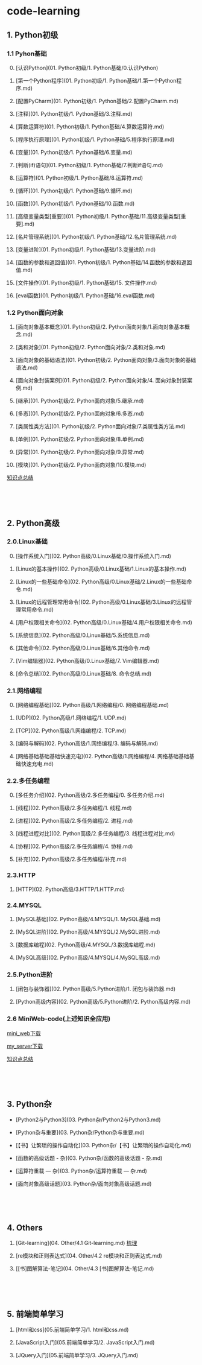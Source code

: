 # code-learning


## 1. Python初级

### 1.1 Pyhon基础

0. [认识Python](01. Python初级/1. Python基础/0.认识Python)

1. [第一个Python程序](01. Python初级/1. Python基础/1.第一个Python程序.md)

2. [配置PyCharm](01. Python初级/1. Python基础/2.配置PyCharm.md)

3. [注释](01. Python初级/1. Python基础/3.注释.md)

4. [算数运算符](01. Python初级/1. Python基础/4.算数运算符.md)

5. [程序执行原理](01. Python初级/1. Python基础/5.程序执行原理.md)

6. [变量](01. Python初级/1. Python基础/6.变量.md)

7. [判断(if)语句](01. Python初级/1. Python基础/7.判断if语句.md)

8. [运算符](01. Python初级/1. Python基础/8.运算符.md)

9. [循环](01. Python初级/1. Python基础/9.循环.md)

10. [函数](01. Python初级/1. Python基础/10.函数.md)

11. [高级变量类型[重要]](01. Python初级/1. Python基础/11.高级变量类型[重要].md)

12. [名片管理系统](01. Python初级/1. Python基础/12.名片管理系统.md)

13. [变量进阶](01. Python初级/1. Python基础/13.变量进阶.md)

14. [函数的参数和返回值](01. Python初级/1. Python基础/14.函数的参数和返回值.md)

15. [文件操作](01. Python初级/1. Python基础/15. 文件操作.md)

16. [eval函数](01. Python初级/1. Python基础/16.eval函数.md)

### 1.2 Python面向对象

1. [面向对象基本概念](01. Python初级/2. Python面向对象/1.面向对象基本概念.md)

2. [类和对象](01. Python初级/2. Python面向对象/2.类和对象.md)

3. [面向对象的基础语法](01. Python初级/2. Python面向对象/3.面向对象的基础语法.md)

4. [面向对象封装案例](01. Python初级/2. Python面向对象/4. 面向对象封装案例.md)

5. [继承](01. Python初级/2. Python面向对象/5.继承.md)

6. [多态](01. Python初级/2. Python面向对象/6.多态.md)

7. [类属性类方法](01. Python初级/2. Python面向对象/7.类属性类方法.md)

8. [单例](01. Python初级/2. Python面向对象/8.单例.md)

9. [异常](01. Python初级/2. Python面向对象/9.异常.md)

10. [模块](01. Python初级/2. Python面向对象/10.模块.md)


<a href="images/面向对象.pdf" target="_blank">知识点总结</a>

<br>
<br>
<br>

## 2. Python高级

### 2.0.Linux基础

0. [操作系统入门](02. Python高级/0.Linux基础/0.操作系统入门.md)

1. [Linux的基本操作](02. Python高级/0.Linux基础/1.Linux的基本操作.md)

2. [Linux的一些基础命令](02. Python高级/0.Linux基础/2.Linux的一些基础命令.md)

3. [Linux的远程管理常用命令](02. Python高级/0.Linux基础/3.Linux的远程管理常用命令.md)

4. [用户权限相关命令](02. Python高级/0.Linux基础/4.用户权限相关命令.md)

5. [系统信息](02. Python高级/0.Linux基础/5.系统信息.md)

6. [其他命令](02. Python高级/0.Linux基础/6.其他命令.md)

7. [Vim编辑器](02. Python高级/0.Linux基础/7. Vim编辑器.md)

8. [命令总结](02. Python高级/0.Linux基础/8. 命令总结.md)


### 2.1.网络编程

0. [网络编程基础](02. Python高级/1.网络编程/0. 网络编程基础.md)

1. [UDP](02. Python高级/1.网络编程/1. UDP.md)

2. [TCP](02. Python高级/1.网络编程/2. TCP.md)

3. [编码与解码](02. Python高级/1.网络编程/3. 编码与解码.md)

4. [网络基础基础基础快速充电](02. Python高级/1.网络编程/4. 网络基础基础基础快速充电.md)

### 2.2.多任务编程

0. [多任务介绍](02. Python高级/2.多任务编程/0. 多任务介绍.md)

1. [线程](02. Python高级/2.多任务编程/1. 线程.md)

2. [进程](02. Python高级/2.多任务编程/2. 进程.md)

3. [线程进程对比](02. Python高级/2.多任务编程/3. 线程进程对比.md)

4. [协程](02. Python高级/2.多任务编程/4. 协程.md)

5. [补充](02. Python高级/2.多任务编程/补充.md)

### 2.3.HTTP

1. [HTTP](02. Python高级/3.HTTP/1.HTTP.md)

### 2.4.MYSQL

1. [MySQL基础](02. Python高级/4.MYSQL/1. MySQL基础.md)

2. [MySQL进阶](02. Python高级/4.MYSQL/2.MySQL进阶.md)

3. [数据库编程](02. Python高级/4.MYSQL/3.数据库编程.md)

4. [MySQL高级](02. Python高级/4.MYSQL/4.MySQL高级.md)

### 2.5.Python进阶

1. [闭包与装饰器](02. Python高级/5.Python进阶/1. 闭包与装饰器.md)

2. [Python高级内容](02. Python高级/5.Python进阶/2. Python高级内容.md)

### 2.6 MiniWeb-code(上述知识全应用)

<a href='/code/mini_web/mini_web.py'> mini_web下载</a>

<a href='/code/mini_web/mini_web.py'> my_server下载</a>

<a href="/images/Python高级.pdf" target="_blank">知识点总结</a>

<br>
<br>
<br>

## 3. Python杂

- [Python2与Python3](03. Python杂/Python2与Python3.md)

- [Python杂与重要](03. Python杂/Python杂与重要.md)

- [【书】让繁琐的操作自动化](03. Python杂/【书】让繁琐的操作自动化.md)


- [函数的高级话题 - 杂](03. Python杂/函数的高级话题 - 杂.md)

- [运算符重载 — 杂](03. Python杂/运算符重载 — 杂.md)

- [面向对象高级话题](03. Python杂/面向对象高级话题.md)

<br>
<br>
<br>

## 4. Others

1. [Git-learning](04. Other/4.1 Git-learning.md) <a href="/images/Git.pdf" target="_blank">梳理</a>

2. [re模块和正则表达式](04. Other/4.2 re模块和正则表达式.md)

3. [[书]图解算法-笔记](04. Other/4.3 [书]图解算法-笔记.md)

<br>
<br>
<br>

## 5. 前端简单学习

1. [html和css](05.前端简单学习/1. html和css.md)

2. [JavaScript入门](05.前端简单学习/2. JavaScript入门.md)

3. [JQuery入门](05.前端简单学习/3. JQuery入门.md)
